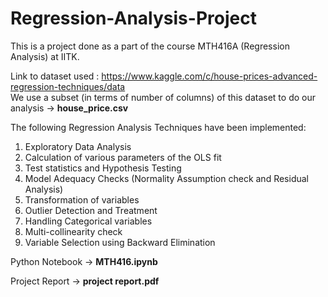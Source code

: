 # Regression-Analysis-Project

This is a project done as a part of the course MTH416A (Regression Analysis) at IITK.

Link to dataset used : https://www.kaggle.com/c/house-prices-advanced-regression-techniques/data <br>
We use a subset (in terms of number of columns) of this dataset to do our analysis -> <b> house_price.csv </b>

The following Regression Analysis Techniques have been implemented:

  1) Exploratory Data Analysis
  2) Calculation of various parameters of the OLS fit
  3) Test statistics and Hypothesis Testing
  4) Model Adequacy Checks (Normality Assumption check and Residual Analysis)
  5) Transformation of variables
  6) Outlier Detection and Treatment
  7) Handling Categorical variables
  8) Multi-collinearity check
  9) Variable Selection using Backward Elimination

Python Notebook -> <b> MTH416.ipynb </b>

Project Report -> <b> project report.pdf </b>
